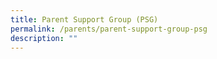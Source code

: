 ```yaml
---
title: Parent Support Group (PSG)
permalink: /parents/parent-support-group-psg
description: ""
---
```

